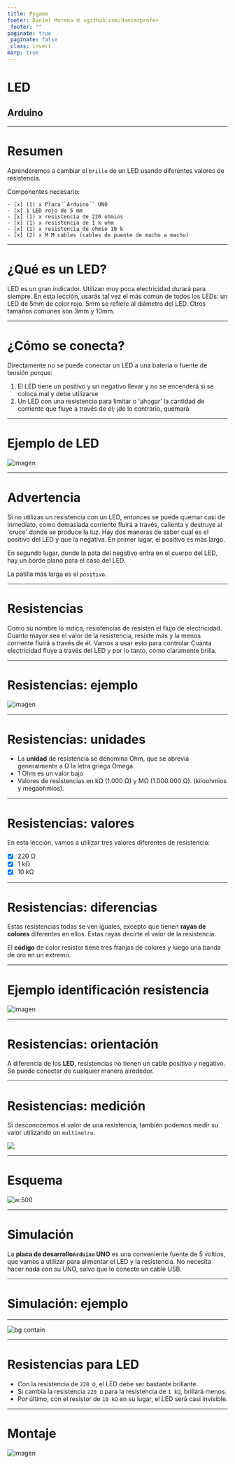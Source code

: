 ```yaml
---
title: Pygame
footer: Daniel Moreno 🌐 <github.com/danimrprofe>
_footer: ""
paginate: true
_paginate: false
_class: invert
marp: true
---
```


# LED
## Arduino

---

# Resumen

Aprenderemos a cambiar el ``brillo`` de un LED usando diferentes valores  de resistencia.

Componentes necesario:
```
- [x] (1) x Placa``Arduino`` UNO
- [x] 1 LED rojo de 5 mm
- [x] (1) x resistencia de 220 ohmios
- [x] (1) x resistencia de 1 k ohm
- [x] (1) x resistencia de ohmio 10 k
- [x] (2) x M M cables (cables de puente de macho a macho)
```

---

# ¿Qué es un LED?

LED es un gran indicador. Utilizan muy poca electricidad durará para siempre.  En esta lección, usarás tal vez el más común de todos los LEDs: un LED de 5mm de color rojo. 5mm se refiere al diámetro del LED. Otros tamaños comunes son 3mm y 10mm.

---

# ¿Cómo se conecta?

Directamente no se puede conectar un LED a una batería o fuente de tensión porque:

1) El  LED tiene un positivo y un negativo llevar y no se encenderá si se coloca mal y debe utilizarse
2) Un LED con una resistencia para limitar o 'ahogar' la cantidad de corriente que fluye a través de él; ¡de lo contrario, quemará

---

# Ejemplo de LED

![imagen](media/image53.jpeg)

---

# Advertencia

Si no utilizas un resistencia con un LED, entonces se puede quemar casi de inmediato, como demasiada corriente fluirá a través, calienta y destruye al 'cruce' donde se produce la luz. Hay dos maneras de saber cual es el positivo del LED y que la negativa. En primer lugar, el positivo es más largo.

En segundo lugar, donde la pata del negativo entra en el cuerpo del LED, hay un borde plano para el caso del LED.

La patilla más larga es el ``positivo``.

---

# Resistencias

Como su nombre lo indica, resistencias de resisten el flujo de electricidad. Cuanto mayor sea el valor de la resistencia, resiste más y la menos corriente fluirá a través de él. Vamos a usar esto para controlar Cuánta electricidad fluye a través del LED y por lo tanto, como claramente brilla.

---

# Resistencias: ejemplo

![imagen](media/image54.jpeg)

---

# Resistencias: unidades

- La **unidad** de resistencia se denomina Ohm, que se abrevia generalmente a Ω la letra griega Omega.
- 1 Ohm es un valor bajo
- Valores de resistencias en kΩ (1.000 Ω) y MΩ (1.000.000 Ω). (kiloohmios y megaohmios).

---

# Resistencias: valores

En esta lección, vamos a utilizar tres valores diferentes de resistencia:

- [x] 220 Ω
- [x] 1 kΩ
- [x] 10 kΩ

---

# Resistencias: diferencias

Estas resistencias todas se ven iguales, excepto que tienen **rayas de colores** diferentes en ellos. Estas rayas decirte el valor de la resistencia.

El **código** de color resistor tiene tres franjas de colores y luego una banda de oro en un extremo.

---

# Ejemplo identificación resistencia

![imagen](media/image55.jpeg)

---

# Resistencias: orientación

A diferencia de los **LED**, resistencias no tienen un cable positivo y negativo. Se puede conectar de cualquier manera alrededor.

---

# Resistencias: medición

Si desconocemos el valor de una resistencia, también podemos medir su valor utilizando un ``multímetro``.

![](img/2023-03-07-22-10-36.png)

---

# Esquema

![w:500](media/image56.jpeg)

---

# Simulación

La **placa de desarrollo``Arduino`` UNO** es una conveniente fuente de 5 voltios, que vamos a utilizar para alimentar el LED y la resistencia. No necesita hacer nada con su UNO, salvo que lo conecte un cable USB.

---

# Simulación: ejemplo

---

![bg contain](media/image57.jpeg)

---

# Resistencias para LED

- Con la resistencia de ``220 Ω``,  el LED debe ser bastante brillante.
- Si cambia  la resistencia ``220 Ω`` para la resistencia de ``1 kΩ``, brillará menos.
- Por último, con el resistor de ``10 kΩ`` en su lugar, el LED será casi invisible.

---

# Montaje

![imagen](img/2022-12-05-16-15-28.png)
